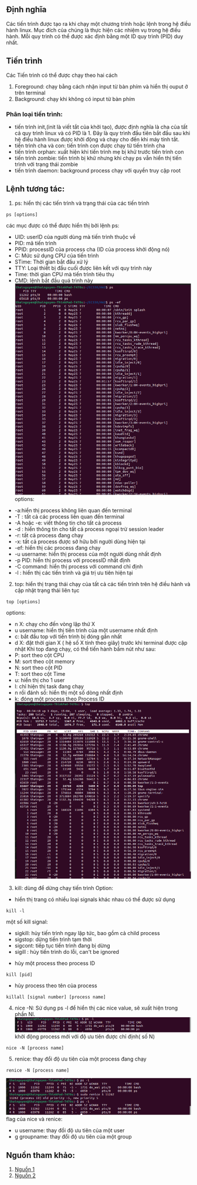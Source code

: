 ## Định nghĩa
Các tiến trình được tạo ra khi chạy một chương trình hoặc lệnh trong hệ điều hành linux. Mục đích của chúng là thực hiện các nhiệm vụ trong hệ điều hành. Mỗi quy trình có thể được xác định bằng một ID quy trình (PID) duy nhất.
## Tiến trình
Các Tiến trình có thể được chạy theo hai cách
1. Foreground: chạy bằng cách nhận input từ bàn phím và hiển thị ouput ở trên terminal
2. Background: chạy khi không có input từ bàn phím
### Phân loại tiến trình:
- tiến trình init,(init là viết tắt của khởi tạo), được định nghĩa là cha của tất cả quy trình linux và có PID là 1. Đây là quy trình đầu tiên bắt đầu sau khi hệ điều hành linux được khởi động và chạy cho đến khi máy tính tắt.
- tiến trình cha và con: tiến trình con được chạy từ tiến trình cha
- tiến trình orphan: xuất hiện khi tiến trình mẹ bị khử trước tiến trình con
- tiến trình zombie: tiến trình bị khử nhưng khi chạy ps vẫn hiển thị tiến trình với trạng thái zombie
- tiến trình daemon: background process chạy với quyền truy cập root

## Lệnh tương tác:
1. ps: hiển thị các tiến trình và trạng thái của các tiến trình
```
ps [options] 
```
các mục được có thể được hiển thị bởi lệnh ps:
- UID: userID của người dùng mà tiến trình thuộc về
- PID: mã tiến trình
- PPID: processID của process cha (ID của process khởi động nó)
- C: Mức sử dụng CPU của tiến trình
- STime: Thời gian bắt đầu xử lý
- TTY: Loại thiết bị đầu cuối được liên kết với quy trình này
- Time: thời gian CPU mà tiến trình tiêu thụ
- CMD: lệnh bắt đầu quá trình này
![processes](./images/processes.png)
options:
+ -a:hiển thị process không liên quan đến terminal
+ -T : tất cả các process liên quan đến terminal
+ -A hoặc -e: viết thông tin cho tất cả process
+ -d : hiển thông tin cho tất cả process ngoại trừ session leader
+ -r: tất cả process đang chạy
+ -x: tất cả process được sở hữu bởi người dùng hiện tại
+ -ef: hiển thị các process đang chạy
+ -u username: hiển thị process của một người dùng nhất định
+ -p PID: hiển thị process với processID nhất định
+ -C command: hiển thị process với command chỉ định
+ -l : hiển thị các tiến trình và giá trị ưu tiên hiện tại

2. top: hiển thị trạng thái chạy của tất cả các tiến trình trên hệ điều hành và cập nhật trạng thái liên tục
```
top [options]
```

options:
- n X: chạy cho đến vòng lặp thứ X
- u username: hiển thị tiến trình của một username nhất định
- c: bắt đầu top với tiến trình bị đóng gần nhất
- d X: đặt thời gian X ( hệ số X tính theo giây) trước khi terminal được cập nhật
Khi top đang chạy, có thể tiến hành bấm nút như sau:
- P: sort theo cột CPU
- M: sort theo cột memory
- N: sort theo cột PID
- T: sort theo cột Time
- u: hiển thị cho 1 user
- l: chỉ hiện thị task đang chạy
- n rồi đánh số: hiển thị một số dòng nhất định
- k: đóng một process theo Process ID
![top](./images/top.png)
3. kill: dùng để dừng chạy tiến trình
Option:
+ hiển thị trang có nhiều loại signals khác nhau có thể được sử dụng
```
kill -l
```
một số kill signal:
- sigkill: hủy tiến trình ngay lập tức, bao gồm cả child process
- sigstop: dừng tiến trình tạm thời
- sigcont: tiếp tục tiến trình đang bị dừng 
- sigill : hủy tiến trình do lỗi, can't be ignored

+ hủy một process theo process ID
```
kill [pid]
```
+ hủy process theo tên của process 
```
killall [signal number] [process name]
```


4. nice -N: 
Sử dụng ps -l để hiển thị các nice value, sẽ xuất hiện trong phần NI.
![nice](./images/psl.png)
khởi động process mới với độ ưu tiên được chỉ định( số N)

```
nice -N [process name]
```
5. renice: thay đổi độ ưu tiên của một process đang chạy
```
renice -N [process name]
```
![pic](./images/pic1.png)
flag của nice và renice:
- u username: thay đổi độ ưu tiên của một user
- g groupname: thay đổi độ ưu tiên của một group

## Nguồn tham khảo:
1. [Nguồn 1](https://hoclaptrinh.vn/tutorial/hoc-unix/quan-ly-tien-trinh-trong-unix-linux)
2. [Nguồn 2](https://www.hostinger.vn/huong-dan/cach-kill-proccess-linux)

